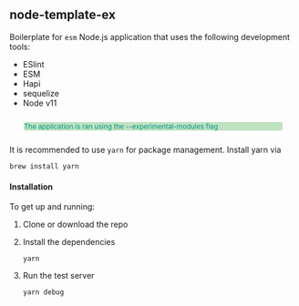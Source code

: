 <style>
.notice{
    color: #009688;
    background-color: #4caf5059;
    border-radius: 3px;
    font-size: 85%;
    margin: 5%
}
</style>
## node-template-ex

Boilerplate for `esm` Node.js application that  uses the following development tools:
* ESlint
* ESM 
* Hapi
* sequelize
* Node v11

<aside class="notice"> The application is ran using the --experimental-modules flag </aside>


It is recommended to use `yarn` for package management. Install yarn via

``` 
brew install yarn
```

#### Installation

To get up and running:

1. Clone or download the repo

2. Install the dependencies
    ```
    yarn 
    ```
3. Run the test server 
    ```
    yarn debug
    ```
